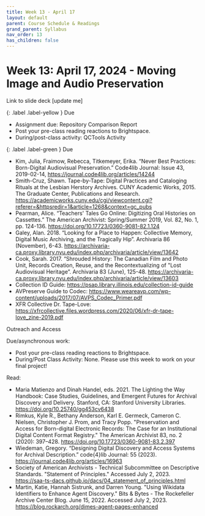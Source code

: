 ```yaml
---
title: Week 13 - April 17
layout: default
parent: Course Schedule & Readings
grand_parent: Syllabus
nav_order: 13
has_children: false
---
```


# Week 13: April 17, 2024 - Moving Image and Audio Preservation
Link to slide deck [update me]

{: .label .label-yellow }
Due
* Assignment due: Repository Comparison Report
* Post your pre-class reading reactions to Brightspace.
* During/post-class activity: QCTools Activity

{: .label .label-green }
Due
* Kim, Julia, Fraimow, Rebecca, Titkemeyer, Erika. “Never Best Practices: Born-Digital Audiovisual Preservation.” Code4lib Journal: Issue 43, 2019-02-14, <a href="https://journal.code4lib.org/articles/14244" target="_blank">https://journal.code4lib.org/articles/14244</a>
* Smith-Cruz, Shawn. Tape-by-Tape: Digital Practices and Cataloging Rituals at the Lesbian Herstory Archives. CUNY Academic Works, 2015. The Graduate Center, Publications and Research. <a href="https://academicworks.cuny.edu/cgi/viewcontent.cgi?referer=&httpsredir=1&article=1268&context=gc_pubs" target="_blank">https://academicworks.cuny.edu/cgi/viewcontent.cgi?referer=&httpsredir=1&article=1268&context=gc_pubs</a>
* Pearman, Alice. “Teachers' Tales Go Online: Digitizing Oral Histories on Cassettes.” The American Archivist: Spring/Summer 2019, Vol. 82, No. 1, pp. 124-136. <a href="https://doi.org/10.17723/0360-9081-82.1.124" target="_blank">https://doi.org/10.17723/0360-9081-82.1.124</a>
* Galey, Alan. 2018. “Looking for a Place to Happen: Collective Memory, Digital Music Archiving, and the Tragically Hip”. Archivaria 86 (November), 6-43. <a href="https://archivaria-ca.proxy.library.nyu.edu/index.php/archivaria/article/view/13642" target="_blank">https://archivaria-ca.proxy.library.nyu.edu/index.php/archivaria/article/view/13642</a>
* Cook, Sarah. 2017. “Shrouded History: The Canadian Film and Photo Unit, Records Creation, Reuse, and the Recontextualizing of "Lost Audiovisual Heritage”. Archivaria 83 (June), 125-48. <a href="https://archivaria-ca.proxy.library.nyu.edu/index.php/archivaria/article/view/13603" target="_blank">https://archivaria-ca.proxy.library.nyu.edu/index.php/archivaria/article/view/13603</a>
* Collection ID Guide: <a href="https://psap.library.illinois.edu/collection-id-guide" target="_blank">https://psap.library.illinois.edu/collection-id-guide</a>
* AVPreserve Guide to Codec: <a href="https://www.weareavp.com/wp-content/uploads/2017/07/AVPS_Codec_Primer.pdf" target="_blank">https://www.weareavp.com/wp-content/uploads/2017/07/AVPS_Codec_Primer.pdf</a>
* XFR Collective Dr. Tape-Love: <a href="https://xfrcollective.files.wordpress.com/2020/06/xfr-dr-tape-love_zine-2019.pdf" target="_blank">https://xfrcollective.files.wordpress.com/2020/06/xfr-dr-tape-love_zine-2019.pdf</a>

Outreach and Access

Due/asynchronous work:
* Post your pre-class reading reactions to Brightspace.
* During/Post Class Activity: None. Please use this week to work on your final project!

Read:
* Maria Matienzo and Dinah Handel, eds. 2021. The Lighting the Way Handbook: Case Studies, Guidelines, and Emergent Futures for Archival Discovery and Delivery. Stanford, CA: Stanford University Libraries. <a href="https://doi.org/10.25740/gg453cv6438" target="_blank">https://doi.org/10.25740/gg453cv6438</a>
* Rimkus, Kyle R., Bethany Anderson, Karl E. Germeck, Cameron C. Nielsen, Christopher J. Prom, and Tracy Popp. "Preservation and Access for Born-digital Electronic Records: The Case for an Institutional Digital Content Format Registry." The American Archivist 83, no. 2 (2020): 397–428. <a href="https://doi.org/10.17723/0360-9081-83.2.397" target="_blank">https://doi.org/10.17723/0360-9081-83.2.397</a>
* Wiedeman, Gregory. “Designing Digital Discovery and Access Systems for Archival Description.” code{4}lib Journal: 55 (2023). <a href="https://journal.code4lib.org/articles/16963" target="_blank">https://journal.code4lib.org/articles/16963</a>
* Society of American Archivists - Technical Subcommittee on Descriptive Standards. "Statement of Principles." Accessed July 2, 2023. <a href="https://saa-ts-dacs.github.io/dacs/04_statement_of_principles.html" target="_blank">https://saa-ts-dacs.github.io/dacs/04_statement_of_principles.html</a>
* Martin, Katie, Hannah Sistrunk, and Darren Young. "Using Wikidata Identifiers to Enhance Agent Discovery." Bits & Bytes - The Rockefeller Archive Center Blog. June 15, 2022. Accessed July 2, 2023. <a href="https://blog.rockarch.org/dimes-agent-pages-enhanced" target="_blank">https://blog.rockarch.org/dimes-agent-pages-enhanced</a>
